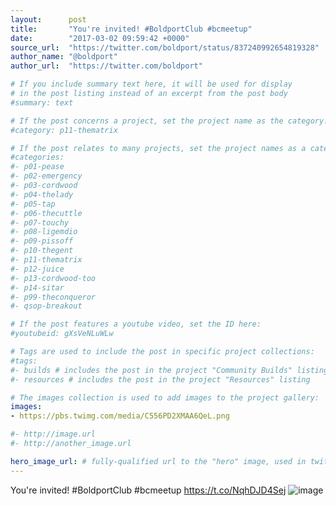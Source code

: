 ```yaml
---
layout:      post
title:       "You're invited! #BoldportClub #bcmeetup"
date:        "2017-03-02 09:59:42 +0000"
source_url:  "https://twitter.com/boldport/status/837240992654819328"
author_name: "@boldport"
author_url:  "https://twitter.com/boldport"

# If you include summary text here, it will be used for display
# in the post listing instead of an excerpt from the post body
#summary: text

# If the post concerns a project, set the project name as the category:
#category: p11-thematrix

# If the post relates to many projects, set the project names as a categories array:
#categories:
#- p01-pease
#- p02-emergency
#- p03-cordwood
#- p04-thelady
#- p05-tap
#- p06-thecuttle
#- p07-touchy
#- p08-ligemdio
#- p09-pissoff
#- p10-thegent
#- p11-thematrix
#- p12-juice
#- p13-cordwood-too
#- p14-sitar
#- p99-theconqueror
#- qsop-breakout

# If the post features a youtube video, set the ID here:
#youtubeid: gXsVeNLuWLw

# Tags are used to include the post in specific project collections:
#tags:
#- builds # includes the post in the project "Community Builds" listing
#- resources # includes the post in the project "Resources" listing

# The images collection is used to add images to the project gallery:
images:
- https://pbs.twimg.com/media/C556PD2XMAA6QeL.png

#- http://image.url
#- http://another_image.url

hero_image_url: # fully-qualified url to the "hero" image, used in twitter cards for example
---
```


You're invited! #BoldportClub #bcmeetup https://t.co/NqhDJD4Sej
![image](https://pbs.twimg.com/media/C556PD2XMAA6QeL.png)


